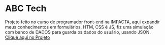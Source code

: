 # ABC Tech
 Projeto feito no curso de  programador front-end na IMPACTA, aqui expandir meus conhecimentos em formulários, HTM, CSS é JS, fiz uma simulação com banco de DADOS para guarda os dados do usuário, usando JSON.
<a href="https://kaesssantos.github.io/ABC-Tech/"> Clique aqui no Projeto</a>
